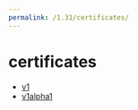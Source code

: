 ```yaml
---
permalink: /1.31/certificates/
---
```


# certificates



* [v1](v1/index.md)
* [v1alpha1](v1alpha1/index.md)